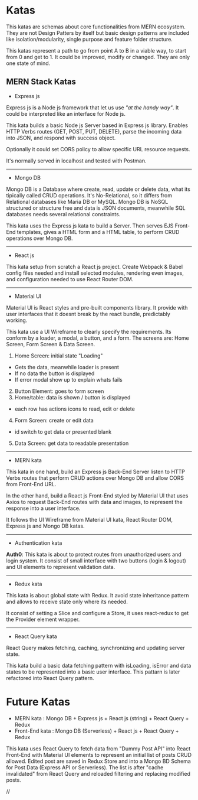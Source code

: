 # Katas
This katas are schemas about core functionalities from MERN ecosystem. They are not Design Patters by itself but basic design patterns are included like isolation/modularity, single purpose and feature folder structure.

This katas represent a path to go from point A to B in a viable way, to start from 0 and get to 1. It could be improved, modify or changed. They are only one state of mind.

## MERN Stack Katas

* Express js

Express js is a Node js framework that let us use _"at the handy way"_. It could be interpreted like an interface for Node js.

This kata builds a basic Node js Server based in Express js library. Enables HTTP Verbs routes (GET, POST, PUT, DELETE), parse the incoming data into JSON, and respond with success object.

Optionally it could set CORS policy to allow specific URL resource requests.

It's normally served in localhost and tested with Postman.

---

* Mongo DB

Mongo DB is a Database where create, read, update or delete data, what its tipically called CRUD operations. It's No-Relational, so it differs from Relational databases like Maria DB or MySQL. Mongo DB is NoSQL structured or structure free and data is JSON documents, meanwhile SQL databases needs several relational constraints.

This kata uses the Express js kata to build a Server. Then serves EJS Front-End templates, gives a HTML form and a HTML table, to perform CRUD operations over Mongo DB.

---

* React js

This kata setup from scratch a React js project. Create Webpack & Babel config files needed and install selected modules, rendering even images, and configuration needed to use React Router DOM.

---

* Material UI

Material UI is React styles and pre-built components library. It provide with user interfaces that it doesnt break by the react bundle, predictably working.

This kata use a UI Wireframe to clearly specify the requirements. Its conform by a loader, a modal, a button, and a form. The screens are: Home Screen, Form Screen & Data Screen.
1. Home Screen: initial state "Loading"
  - Gets the data, meanwhile loader is present
  - If no data the button is displayed
  - If error modal show up to explain whats fails
2. Button Element: goes to form screen
3. Home/table: data is shown / button is displayed
  - each row has actions icons to read, edit or delete
4. Form Screen: create or edit data
  - id switch to get data or presented blank
5. Data Screen: get data to readable presentation

---

* MERN kata

This kata in one hand, build an Express js Back-End Server listen to HTTP Verbs routes that perform CRUD actions over Mongo DB and allow CORS from Front-End URL.

In the other hand, build a React js Front-End styled by Material UI that uses Axios to request Back-End routes with data and images, to represent the response into a user interface.

It follows the UI Wireframe from Material UI kata, React Router DOM, Express js and Mongo DB katas.

---

* Authentication kata

**Auth0**: This kata is about to protect routes from unauthorized users and login system. It consist of small interface with two buttons (login & logout) and UI elements to represent validation data.

---

* Redux kata

This kata is about global state with Redux. It avoid state inheritance pattern and allows to receive state only where its needed.

It consist of setting a Slice and configure a Store, it uses react-redux to get the Provider element wrapper.

---

* React Query kata

React Query makes fetching, caching, synchronizing and updating server state.

This kata build a basic data fetching pattern with isLoading, isError and data states to be represented into a basic user interface. This pattarn is later refactored into React Query pattern.












# Future Katas

* MERN kata : Mongo DB + Express js + React js (string) + React Query + Redux
* Front-End kata : Mongo DB (Serverless) + React js + React Query + Redux

This kata uses React Query to fetch data from "Dummy Post API" into React Front-End with Material UI elements to represent an initial list of posts CRUD allowed. Edited post are saved in Redux Store and into a Mongo BD Schema for Post Data (Express API or Serverless). The list is after "cache invalidated" from React Query and reloaded filtering and replacing modified posts.


















//
